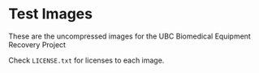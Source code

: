 # Test Images

These are the uncompressed images for the UBC Biomedical Equipment Recovery Project

Check `LICENSE.txt` for licenses to each image.
